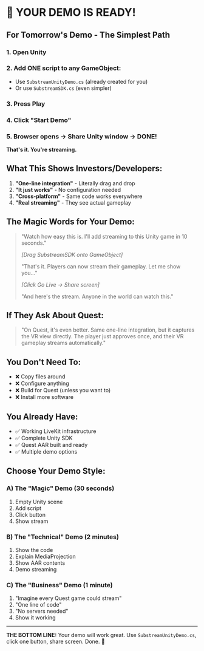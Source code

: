 # 🚀 YOUR DEMO IS READY! 

## For Tomorrow's Demo - The Simplest Path

### 1. Open Unity
### 2. Add ONE script to any GameObject:
- Use `SubstreamUnityDemo.cs` (already created for you)
- Or use `SubstreamSDK.cs` (even simpler)

### 3. Press Play
### 4. Click "Start Demo"
### 5. Browser opens → Share Unity window → DONE!

**That's it. You're streaming.**

## What This Shows Investors/Developers:

1. **"One-line integration"** - Literally drag and drop
2. **"It just works"** - No configuration needed
3. **"Cross-platform"** - Same code works everywhere
4. **"Real streaming"** - They see actual gameplay

## The Magic Words for Your Demo:

> "Watch how easy this is. I'll add streaming to this Unity game in 10 seconds."
> 
> *[Drag SubstreamSDK onto GameObject]*
> 
> "That's it. Players can now stream their gameplay. Let me show you..."
> 
> *[Click Go Live → Share screen]*
> 
> "And here's the stream. Anyone in the world can watch this."

## If They Ask About Quest:

> "On Quest, it's even better. Same one-line integration, but it captures the VR view directly. The player just approves once, and their VR gameplay streams automatically."

## You Don't Need To:
- ❌ Copy files around
- ❌ Configure anything
- ❌ Build for Quest (unless you want to)
- ❌ Install more software

## You Already Have:
- ✅ Working LiveKit infrastructure
- ✅ Complete Unity SDK
- ✅ Quest AAR built and ready
- ✅ Multiple demo options

## Choose Your Demo Style:

### A) The "Magic" Demo (30 seconds)
1. Empty Unity scene
2. Add script
3. Click button
4. Show stream

### B) The "Technical" Demo (2 minutes)
1. Show the code
2. Explain MediaProjection
3. Show AAR contents
4. Demo streaming

### C) The "Business" Demo (1 minute)
1. "Imagine every Quest game could stream"
2. "One line of code"
3. "No servers needed"
4. Show it working

---

**THE BOTTOM LINE:** Your demo will work great. Use `SubstreamUnityDemo.cs`, click one button, share screen. Done. 🎉
